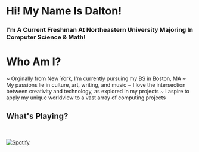 # Hi! My Name Is Dalton! 
### I'm A Current Freshman At Northeastern University Majoring In Computer Science & Math!

# Who Am I?
~ Orginally from New York, I'm currently pursuing my BS in Boston, MA
~ My passions lie in culture, art, writing, and music 
~ I love the intersection between creativity and technology, as explored in my projects
~ I aspire to apply my unique worldview to a vast array of computing projects


## What's Playing?
&nbsp;<div align="left">
  [![Spotify](https://spotify-now-playing-onv2.vercel.app/api/spotify?background_color=0d1117&border_color=ffffff)](https://open.spotify.com/user/daltonthefish)
</div>
<!--
**daltontahy/daltontahy** is a ✨ _special_ ✨ repository because its `README.md` (this file) appears on your GitHub profile.

Here are some ideas to get you started:

- 🔭 I’m currently working on ...
- 🌱 I’m currently learning ...
- 👯 I’m looking to collaborate on ...
- 🤔 I’m looking for help with ...
- 💬 Ask me about ...
- 📫 How to reach me: ...
- 😄 Pronouns: ...
- ⚡ Fun fact: ...
-->
